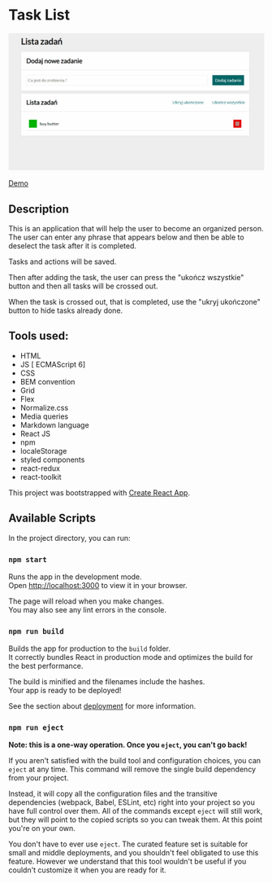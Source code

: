 # Task List
![App](https://github.com/Arkadiusz0809/Todo-list-react/blob/main/src/images/Animation.gif?raw=true)

[Demo](https://arkadiusz0809.github.io/Todo-list-react/)

Description
--

This is an application that will help the user to become an organized person. The user can enter any phrase that appears below and then be able to deselect the task after it is completed. 

Tasks and actions will be saved.

Then after adding the task, the user can press the "ukończ wszystkie" button and then all tasks will be crossed out.

When the task is crossed out, that is completed, use the "ukryj ukończone" button to hide tasks already done. 


Tools used:
--
- HTML
- JS [ ECMAScript 6]
- CSS
- BEM convention
- Grid
- Flex
- Normalize.css
- Media queries
- Markdown language
- React JS
- npm
- localeStorage
- styled components
- react-redux
- react-toolkit

This project was bootstrapped with [Create React App](https://github.com/facebook/create-react-app).

## Available Scripts

In the project directory, you can run:

### `npm start`

Runs the app in the development mode.\
Open [http://localhost:3000](http://localhost:3000) to view it in your browser.

The page will reload when you make changes.\
You may also see any lint errors in the console.

### `npm run build`

Builds the app for production to the `build` folder.\
It correctly bundles React in production mode and optimizes the build for the best performance.

The build is minified and the filenames include the hashes.\
Your app is ready to be deployed!

See the section about [deployment](https://facebook.github.io/create-react-app/docs/deployment) for more information.

### `npm run eject`

**Note: this is a one-way operation. Once you `eject`, you can't go back!**

If you aren't satisfied with the build tool and configuration choices, you can `eject` at any time. This command will remove the single build dependency from your project.

Instead, it will copy all the configuration files and the transitive dependencies (webpack, Babel, ESLint, etc) right into your project so you have full control over them. All of the commands except `eject` will still work, but they will point to the copied scripts so you can tweak them. At this point you're on your own.

You don't have to ever use `eject`. The curated feature set is suitable for small and middle deployments, and you shouldn't feel obligated to use this feature. However we understand that this tool wouldn't be useful if you couldn't customize it when you are ready for it.

